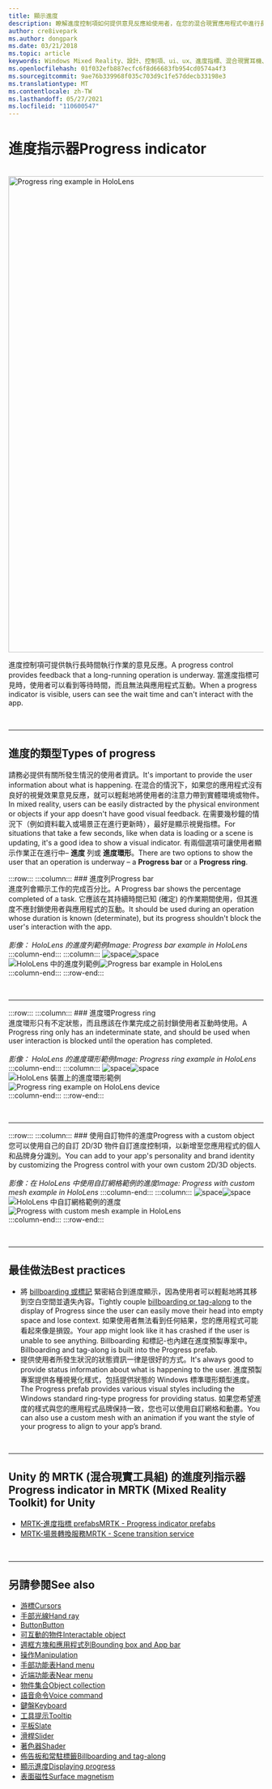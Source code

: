 ```yaml
---
title: 顯示進度
description: 瞭解進度控制項如何提供意見反應給使用者，在您的混合現實應用程式中進行長時間執行的作業。
author: cre8ivepark
ms.author: dongpark
ms.date: 03/21/2018
ms.topic: article
keywords: Windows Mixed Reality、設計、控制項、ui、ux、進度指標、混合現實耳機、windows Mixed Reality 耳機、虛擬實境耳機、HoloLens、MRTK、混合現實工具組
ms.openlocfilehash: 01f032efb887ecfc6f8d66683fb954cd0574a4f3
ms.sourcegitcommit: 9ae76b339968f035c703d9c1fe57ddecb33198e3
ms.translationtype: MT
ms.contentlocale: zh-TW
ms.lasthandoff: 05/27/2021
ms.locfileid: "110600547"
---
```

# <a name="progress-indicator"></a><span data-ttu-id="11718-104">進度指示器</span><span class="sxs-lookup"><span data-stu-id="11718-104">Progress indicator</span></span>

<br>

<img src="images/MRTK_ProgressIndicator.gif" alt="Progress ring example in HoloLens" width="940px">

<span data-ttu-id="11718-105">進度控制項可提供執行長時間執行作業的意見反應。</span><span class="sxs-lookup"><span data-stu-id="11718-105">A progress control provides feedback that a long-running operation is underway.</span></span> <span data-ttu-id="11718-106">當進度指標可見時，使用者可以看到等待時間，而且無法與應用程式互動。</span><span class="sxs-lookup"><span data-stu-id="11718-106">When a progress indicator is visible, users can see the wait time and can't interact with the app.</span></span>

<br>

---

## <a name="types-of-progress"></a><span data-ttu-id="11718-107">進度的類型</span><span class="sxs-lookup"><span data-stu-id="11718-107">Types of progress</span></span>

<span data-ttu-id="11718-108">請務必提供有關所發生情況的使用者資訊。</span><span class="sxs-lookup"><span data-stu-id="11718-108">It's important to provide the user information about what is happening.</span></span> <span data-ttu-id="11718-109">在混合的情況下，如果您的應用程式沒有良好的視覺效果意見反應，就可以輕鬆地將使用者的注意力帶到實體環境或物件。</span><span class="sxs-lookup"><span data-stu-id="11718-109">In mixed reality, users can be easily distracted by the physical environment or objects if your app doesn't have good visual feedback.</span></span> <span data-ttu-id="11718-110">在需要幾秒鐘的情況下（例如資料載入或場景正在進行更新時），最好是顯示視覺指標。</span><span class="sxs-lookup"><span data-stu-id="11718-110">For situations that take a few seconds, like when data is loading or a scene is updating, it's a good idea to show a visual indicator.</span></span> <span data-ttu-id="11718-111">有兩個選項可讓使用者顯示作業正在進行中– **進度** 列或 **進度環形**。</span><span class="sxs-lookup"><span data-stu-id="11718-111">There are two options to show the user that an operation is underway – a **Progress bar** or a **Progress ring**.</span></span>

:::row:::
    :::column:::
        ### <a name="progress-barbr"></a><span data-ttu-id="11718-112">進度列</span><span class="sxs-lookup"><span data-stu-id="11718-112">Progress bar</span></span><br>
        <span data-ttu-id="11718-113">進度列會顯示工作的完成百分比。</span><span class="sxs-lookup"><span data-stu-id="11718-113">A Progress bar shows the percentage completed of a task.</span></span> <span data-ttu-id="11718-114">它應該在其持續時間已知 (確定) 的作業期間使用，但其進度不應封鎖使用者與應用程式的互動。</span><span class="sxs-lookup"><span data-stu-id="11718-114">It should be used during an operation whose duration is known (determinate), but its progress shouldn't block the user's interaction with the app.</span></span><br>
        <br>
        <span data-ttu-id="11718-115">*影像： HoloLens 的進度列範例*</span><span class="sxs-lookup"><span data-stu-id="11718-115">*Image: Progress bar example in HoloLens*</span></span>
    :::column-end:::
        :::column:::
        <span data-ttu-id="11718-116">![space](images/spacer-20x582.png)</span><span class="sxs-lookup"><span data-stu-id="11718-116">![space](images/spacer-20x582.png)</span></span><br>
       <span data-ttu-id="11718-117">![HoloLens 中的進度列範例](images/640px-progressbar.jpg)</span><span class="sxs-lookup"><span data-stu-id="11718-117">![Progress bar example in HoloLens](images/640px-progressbar.jpg)</span></span><br>
    :::column-end:::
:::row-end:::

<br>

---

:::row:::
    :::column:::
        ### <a name="progress-ringbr"></a><span data-ttu-id="11718-118">進度環</span><span class="sxs-lookup"><span data-stu-id="11718-118">Progress ring</span></span><br>
        <span data-ttu-id="11718-119">進度環形只有不定狀態，而且應該在作業完成之前封鎖使用者互動時使用。</span><span class="sxs-lookup"><span data-stu-id="11718-119">A Progress ring only has an indeterminate state, and should be used when user interaction is blocked until the operation has completed.</span></span><br>
        <br>
        <span data-ttu-id="11718-120">*影像： HoloLens 的進度環形範例*</span><span class="sxs-lookup"><span data-stu-id="11718-120">*Image: Progress ring example in HoloLens*</span></span>
    :::column-end:::
        :::column:::
        <span data-ttu-id="11718-121">![space](images/spacer-20x582.png)</span><span class="sxs-lookup"><span data-stu-id="11718-121">![space](images/spacer-20x582.png)</span></span><br>
       <span data-ttu-id="11718-122">![HoloLens 裝置上的進度環形範例](images/640px-progressring.jpg)</span><span class="sxs-lookup"><span data-stu-id="11718-122">![Progress ring example on HoloLens device](images/640px-progressring.jpg)</span></span><br>
    :::column-end:::
:::row-end:::

<br>

---

:::row:::
    :::column:::
        ### <a name="progress-with-a-custom-objectbr"></a><span data-ttu-id="11718-123">使用自訂物件的進度</span><span class="sxs-lookup"><span data-stu-id="11718-123">Progress with a custom object</span></span><br>
        <span data-ttu-id="11718-124">您可以使用自己的自訂 2D/3D 物件自訂進度控制項，以新增至您應用程式的個人和品牌身分識別。</span><span class="sxs-lookup"><span data-stu-id="11718-124">You can add to your app's personality and brand identity by customizing the Progress control with your own custom 2D/3D objects.</span></span><br>
        <br>
        <span data-ttu-id="11718-125">*影像：在 HoloLens 中使用自訂網格範例的進度*</span><span class="sxs-lookup"><span data-stu-id="11718-125">*Image: Progress with custom mesh example in HoloLens*</span></span>
    :::column-end:::
        :::column:::
        <span data-ttu-id="11718-126">![space](images/spacer-20x582.png)</span><span class="sxs-lookup"><span data-stu-id="11718-126">![space](images/spacer-20x582.png)</span></span><br>
       <span data-ttu-id="11718-127">![HoloLens 中自訂網格範例的進度](images/640px-progresscustom.jpg)</span><span class="sxs-lookup"><span data-stu-id="11718-127">![Progress with custom mesh example in HoloLens](images/640px-progresscustom.jpg)</span></span><br>
    :::column-end:::
:::row-end:::

<br>

---

## <a name="best-practices"></a><span data-ttu-id="11718-128">最佳做法</span><span class="sxs-lookup"><span data-stu-id="11718-128">Best practices</span></span>

* <span data-ttu-id="11718-129">將 [billboarding 或標記](billboarding-and-tag-along.md) 緊密結合到進度顯示，因為使用者可以輕鬆地將其移到空白空間並遺失內容。</span><span class="sxs-lookup"><span data-stu-id="11718-129">Tightly couple [billboarding or tag-along](billboarding-and-tag-along.md) to the display of Progress since the user can easily move their head into empty space and lose context.</span></span> <span data-ttu-id="11718-130">如果使用者無法看到任何結果，您的應用程式可能看起來像是損毀。</span><span class="sxs-lookup"><span data-stu-id="11718-130">Your app might look like it has crashed if the user is unable to see anything.</span></span> <span data-ttu-id="11718-131">Billboarding 和標記-也內建在進度預製專案中。</span><span class="sxs-lookup"><span data-stu-id="11718-131">Billboarding and tag-along is built into the Progress prefab.</span></span>
* <span data-ttu-id="11718-132">提供使用者所發生狀況的狀態資訊一律是很好的方式。</span><span class="sxs-lookup"><span data-stu-id="11718-132">It's always good to provide status information about what is happening to the user.</span></span> <span data-ttu-id="11718-133">進度預製專案提供各種視覺化樣式，包括提供狀態的 Windows 標準環形類型進度。</span><span class="sxs-lookup"><span data-stu-id="11718-133">The Progress prefab provides various visual styles including the Windows standard ring-type progress for providing status.</span></span> <span data-ttu-id="11718-134">如果您希望進度的樣式與您的應用程式品牌保持一致，您也可以使用自訂網格和動畫。</span><span class="sxs-lookup"><span data-stu-id="11718-134">You can also use a custom mesh with an animation if you want the style of your progress to align to your app’s brand.</span></span>

<br>

---

## <a name="progress-indicator-in-mrtk-mixed-reality-toolkit-for-unity"></a><span data-ttu-id="11718-135">Unity 的 MRTK (混合現實工具組) 的進度列指示器</span><span class="sxs-lookup"><span data-stu-id="11718-135">Progress indicator in MRTK (Mixed Reality Toolkit) for Unity</span></span>

* [<span data-ttu-id="11718-136">MRTK-進度指標 prefabs</span><span class="sxs-lookup"><span data-stu-id="11718-136">MRTK - Progress indicator prefabs</span></span>](https://github.com/microsoft/MixedRealityToolkit-Unity/tree/main/Assets/MRTK/SDK/Features/UX/Prefabs/ProgressIndicators)
* [<span data-ttu-id="11718-137">MRTK-場景轉換服務</span><span class="sxs-lookup"><span data-stu-id="11718-137">MRTK - Scene transition service</span></span>](/windows/mixed-reality/mrtk-unity/features/extensions/scene-transition-service)


<br>

---

## <a name="see-also"></a><span data-ttu-id="11718-138">另請參閱</span><span class="sxs-lookup"><span data-stu-id="11718-138">See also</span></span>

* [<span data-ttu-id="11718-139">游標</span><span class="sxs-lookup"><span data-stu-id="11718-139">Cursors</span></span>](cursors.md)
* [<span data-ttu-id="11718-140">手部光線</span><span class="sxs-lookup"><span data-stu-id="11718-140">Hand ray</span></span>](point-and-commit.md)
* [<span data-ttu-id="11718-141">Button</span><span class="sxs-lookup"><span data-stu-id="11718-141">Button</span></span>](button.md)
* [<span data-ttu-id="11718-142">可互動的物件</span><span class="sxs-lookup"><span data-stu-id="11718-142">Interactable object</span></span>](interactable-object.md)
* [<span data-ttu-id="11718-143">週框方塊和應用程式列</span><span class="sxs-lookup"><span data-stu-id="11718-143">Bounding box and App bar</span></span>](app-bar-and-bounding-box.md)
* [<span data-ttu-id="11718-144">操作</span><span class="sxs-lookup"><span data-stu-id="11718-144">Manipulation</span></span>](direct-manipulation.md)
* [<span data-ttu-id="11718-145">手部功能表</span><span class="sxs-lookup"><span data-stu-id="11718-145">Hand menu</span></span>](hand-menu.md)
* [<span data-ttu-id="11718-146">近端功能表</span><span class="sxs-lookup"><span data-stu-id="11718-146">Near menu</span></span>](near-menu.md)
* [<span data-ttu-id="11718-147">物件集合</span><span class="sxs-lookup"><span data-stu-id="11718-147">Object collection</span></span>](object-collection.md)
* [<span data-ttu-id="11718-148">語音命令</span><span class="sxs-lookup"><span data-stu-id="11718-148">Voice command</span></span>](voice-input.md)
* [<span data-ttu-id="11718-149">鍵盤</span><span class="sxs-lookup"><span data-stu-id="11718-149">Keyboard</span></span>](keyboard.md)
* [<span data-ttu-id="11718-150">工具提示</span><span class="sxs-lookup"><span data-stu-id="11718-150">Tooltip</span></span>](tooltip.md)
* [<span data-ttu-id="11718-151">平板</span><span class="sxs-lookup"><span data-stu-id="11718-151">Slate</span></span>](slate.md)
* [<span data-ttu-id="11718-152">滑桿</span><span class="sxs-lookup"><span data-stu-id="11718-152">Slider</span></span>](slider.md)
* [<span data-ttu-id="11718-153">著色器</span><span class="sxs-lookup"><span data-stu-id="11718-153">Shader</span></span>](shader.md)
* [<span data-ttu-id="11718-154">佈告板和常駐標籤</span><span class="sxs-lookup"><span data-stu-id="11718-154">Billboarding and tag-along</span></span>](billboarding-and-tag-along.md)
* [<span data-ttu-id="11718-155">顯示進度</span><span class="sxs-lookup"><span data-stu-id="11718-155">Displaying progress</span></span>](progress.md)
* [<span data-ttu-id="11718-156">表面磁性</span><span class="sxs-lookup"><span data-stu-id="11718-156">Surface magnetism</span></span>](surface-magnetism.md)
